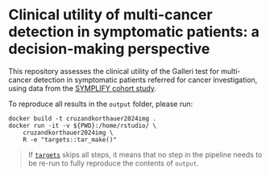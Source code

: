 # Clinical utility of multi-cancer detection in symptomatic patients: a decision-making perspective

This repository assesses the clinical utility of the Galleri test for multi-cancer detection in symptomatic patients referred for cancer investigation, using data from the [SYMPLIFY cohort study](https://doi.org/10.1016/S1470-2045(23)00277-2).

To reproduce all results in the `output` folder, please run:

```
docker build -t cruzandkorthauer2024img .
docker run -it -v ${PWD}:/home/rstudio/ \
    cruzandkorthauer2024img \
    R -e "targets::tar_make()"
```

> If [`targets`](https://docs.ropensci.org/targets/index.html) skips all steps, it means that no step in the pipeline needs to be re-run to fully reproduce the contents of `output`.